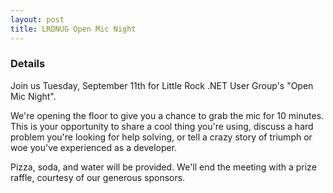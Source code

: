 ```yaml
---
layout: post
title: LRDNUG Open Mic Night
---
```


### Details
Join us Tuesday, September 11th for Little Rock .NET User Group's "Open Mic Night".

We're opening the floor to give you a chance to grab the mic for 10 minutes. This is your opportunity to share a cool thing you're using, discuss a hard problem you're looking for help solving, or tell a crazy story of triumph or woe you've experienced as a developer.

Pizza, soda, and water will be provided. We'll end the meeting with a prize raffle, courtesy of our generous sponsors.
